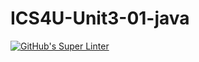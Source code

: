 # ICS4U-Unit3-01-java

[![GitHub's Super Linter](https://github.com/darienrh/ICS4U-Unit3-01-java/workflows/GitHub's%20Super%20Linter/badge.svg)](https://github.com/darienrh/ICS4U-Unit3-01-java/actions)
